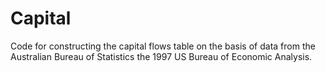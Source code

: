 # Capital
Code for constructing the capital flows table on the basis of data from the Australian Bureau of Statistics the 1997 US Bureau of Economic Analysis.
